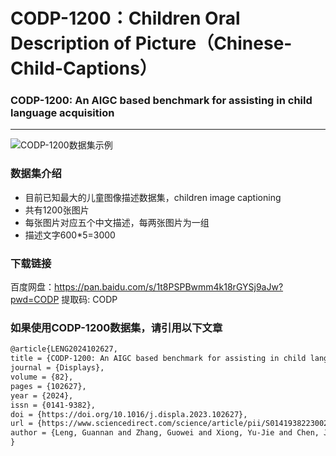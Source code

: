 # CODP-1200：Children Oral Description of Picture（Chinese-Child-Captions）

### CODP-1200: An AIGC based benchmark for assisting in child language acquisition 

---

![CODP-1200数据集示例](https://leng-mypic.oss-cn-beijing.aliyuncs.com/mac-img/image-20240108182044405.png)

### 数据集介绍

- 目前已知最大的儿童图像描述数据集，children image captioning
- 共有1200张图片
- 每张图片对应五个中文描述，每两张图片为一组
- 描述文字600*5=3000

### 下载链接

百度网盘：https://pan.baidu.com/s/1t8PSPBwmm4k18rGYSj9aJw?pwd=CODP 提取码: CODP 

### 如果使用CODP-1200数据集，请引用以下文章

```latex
@article{LENG2024102627,
title = {CODP-1200: An AIGC based benchmark for assisting in child language acquisition},
journal = {Displays},
volume = {82},
pages = {102627},
year = {2024},
issn = {0141-9382},
doi = {https://doi.org/10.1016/j.displa.2023.102627},
url = {https://www.sciencedirect.com/science/article/pii/S0141938223002615},
author = {Leng, Guannan and Zhang, Guowei and Xiong, Yu-Jie and Chen, Jue}
}
```
